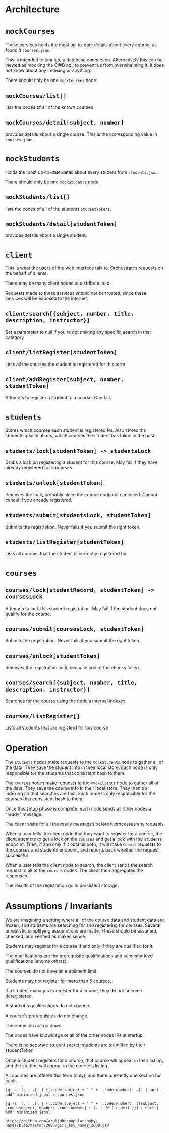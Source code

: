 # Architecture

# `mockCourses` 

These services holds the most up-to-date details about every course, as found it `courses.json`.

This is intended to emulate a database connection. Alternatively this can be viewed as mocking the C@B api, to prevent us from overwhelming it. It does not know about any indexing or anything.

There should only be one `mockCourses` node.

## `mockCourses/list[]`

lists the codes of all of the known courses

## `mockCourses/detail[subject, number]`

provides details about a single course. This is the corresponding value in `courses.json`.

# `mockStudents`

Holds the most up-to-date detail about every student from `students.json`.

There should only be one `mockStudents` node

## `mockStudents/list[]`

lists the codes of all of the students `studentTokens`.

## `mockStudents/detail[studentToken]`

provides details about a single student. 

# `client` 

This is what the users of the web interface talk to. Orchestrates requests on the behalf of clients.

There may be many client nodes to distribute load.

Requests made to these services should not be trusted, since these services will be exposed to the internet.

## `client/search[{subject, number, title, description, instructor}]` 

Set a parameter to null if you're not making any specific search in that category

## `client/listRegister[studentToken]`

Lists all the courses the student is registered for this term

## `client/addRegister[subject, number, studentToken]`

Attempts to register a student to a course. Can fail.

# `students`

Stores which courses each student is registered for. Also stores the students qualifications, which courses the student has taken in the past.

## `students/lock[studentToken] -> studentsLock`

Grabs a lock on registering a student for this course. May fail if they have already registered for 5 courses.

## `students/unlock[studentToken]`

Removes the lock, probably since the course endpoint cancelled. Cannot cancel if you already registered.

## `students/submit[studentsLock, studentToken]`

Submits the registration. Never fails if you submit the right token.

## `students/listRegister[studentToken]`

Lists all courses that the student is currently registered for

# `courses`

## `courses/lock[studentRecord, studentToken] -> coursesLock`

Attempts to lock this student registration. May fail if the student does not qualify for the course.

## `courses/submit[coursesLock, studentToken]`

Submits the registration. Never fails if you submit the right token.

## `courses/unlock[studentToken]`

Removes the registration lock, because one of the checks failed.

## `courses/search[{subject, number, title, description, instructor}]`

Searches for the course using the node's internal indexes

## `courses/listRegister[]`

Lists all students that are registerd for this course

# Operation

The `students` nodes make requests to the `mockStudents` node to gather all of the data. They save the student info in their local store. Each node is only responsible for the students that consistent hash to them. 

The `courses` nodes make requests to the `mockClients` node to gather all of the data. They save the course info in their local store. They then do indexing so that searches are fast. Each node is only responsible for the courses that consistent hash to them. 

Once this setup phase is complete, each node sends all other nodes a "ready" message.

The client waits for all the ready messages before it processes any requests

When a user tells the client node that they want to register for a course, the client attempts to get a lock on the `courses` and get a lock with the `students` endpoint. Then, if and only if it obtains both, it will make `submit` requests to the courses and students endpoint, and reports back whether the request successful 

When a user tells the client node to search, the client sends the search request to all of the `courses` nodes. The client then aggregates the responses.

The results of the registration go in persistent storage.

# Assumptions / Invariants

We are imagining a setting where all of the course data and student data are frozen, and students are searching for and registering for courses. Several unrealistic simplifying assumptions are made. These should be assumed, checked, and verified as makes sense.

Students may register for a course if and only if they are qualified for it.

The qualifications are the prerequisite qualifications and semester level qualifications (and no others).

The courses do not have an enrollment limit.

Students may not register for more than 5 courses.

If a student manages to register for a course, they do not become deregistered.

A student's qualifications do not change.

A course's prerequisites do not change.

The nodes do not go down.

The nodes have knowldege of all of the other nodes IPs at startup.

There is no separate student secret; students are identiifed by their studentToken

Once a student registers for a course, that course will appear in their listing, and the student will appear in the course's listing.

All courses are offered this term (only), and there is exactly one section for each.

```
jq -s '[. | .[] | {(.code.subject + " " +  .code.number): .}] | sort | add' minimized.jsonl > courses.json
```

```
jq -s '[. | .[] | {(.code.subject + " " +  .code.number): ({subject: .code.subject, number: .code.number} + (. | del(.code)) )}] | sort | add' minimized.jsonl
```

`https://github.com/aruljohn/popular-baby-names/blob/master/2000/girl_boy_names_2000.csv`
